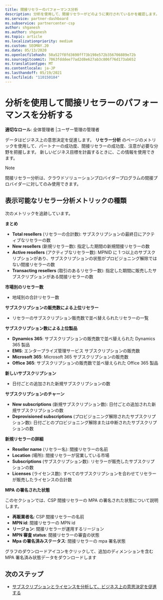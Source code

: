 ```yaml
---
title: 間接リセラーのパフォーマンス分析
description: 分析を使用して、間接リセラーがどのように実行されているかを確認します。成功と領域の両方で、さらに注意が必要になる場合があります。
ms.service: partner-dashboard
ms.subservice: partnercenter-csp
author: shganesh
ms.author: shganesh
ms.topic: article
ms.localizationpriority: medium
ms.custom: SEOMAY.20
ms.date: 05/13/2020
ms.openlocfilehash: 50a527f8fd3690ff73b198e572b356706889e72b
ms.sourcegitcommit: 7063fdddee77ad2d8e627ab3c806f76d173ab652
ms.translationtype: MT
ms.contentlocale: ja-JP
ms.lasthandoff: 05/19/2021
ms.locfileid: "110150184"
---
```

# <a name="use-analytics-to-analyze-the-performance-of-your-indirect-resellers"></a>分析を使用して間接リセラーのパフォーマンスを分析する

**適切なロール**: 全体管理者 |ユーザー管理の管理者


データはビジネス上の意思決定を促進します。 **リセラー分析** のページのメトリックを使用して、パートナーの成功度、間接リセラーの成功度、注意が必要な分野を把握します。 新しいビジネス目標を計画するときに、この情報を使用できます。

> [!NOTE]
> 間接リセラー分析は、クラウドソリューションプロバイダープログラムの間接プロバイダーに対してのみ使用できます。

## <a name="types-of-reseller-analytics-metrics-you-can-view"></a>表示可能なリセラー分析メトリックの種類

次のメトリックを追跡しています。

**まとめ**  
 - **Total resellers** (リセラーの合計数): サブスクリプションの最終日にアクティブなリセラーの数  
 - **New resellers** (新規リセラー数): 指定した期間の新規間接リセラーの数  
 - **Active resellers** (アクティブなリセラー数): MPNID に 1 つ以上のサブスクリプションがあり、サブスクリプションの状態がプロビジョニング解除ではない間接リセラーの数  
 - **Transacting resellers** (取引のあるリセラー数): 指定した期間に販売したサブスクリプションがある間接リセラーの数  

**市場別のリセラー数**  
 - 地域別の合計リセラー数  

**サブスクリプションの販売数による上位リセラー**
 - リセラーのサブスクリプション販売数で並べ替えられたリセラーの一覧  

**サブスクリプション数による上位製品**  
 - **Dynamics 365**: サブスクリプションの販売数で並べ替えられた Dynamics 365 製品  
 - **EMS**: エンタープライズ管理サービス サブスクリプションの販売数  
 - **Microsoft 365**: Microsoft 365 サブスクリプションの販売数  
 - **Office 365**: サブスクリプションの販売数で並べ替えられた Office 365 製品  

**新しいサブスクリプション**  
 - 日付ごとの追加された新規サブスクリプションの数  

**サブスクリプションのチャーン**  
 - **New subscriptions** (新規サブスクリプション数): 日付ごとの追加された新規サブスクリプションの数  
 - **Deprovisioned subscriptions** (プロビジョニング解除されたサブスクリプション数): 日付ごとのプロビジョニング解除または中断されたサブスクリプションの数  

**新規リセラーの詳細**  
 - **Reseller name** (リセラー名): 間接リセラーの名前  
 - **Location** (場所): 間接リセラーが営業している市場  
 - **Subscriptions** (サブスクリプション数): リセラーが販売したサブスクリプションの数  
 - **Licenses** (ライセンス数): すべてのサブスクリプションを合わせてリセラーが販売したライセンスの合計数  

**MPA の署名された状態**

このセクションでは、CSP 間接リセラーの MPA の署名された状態について説明します。

 - **再販業者名**: CSP 間接リセラーの名前
 - **MPN id**: 間接リセラーの MPN id
 - **リージョン**: 間接リセラーが運用するリージョン
 - **MPN 審査 status**: 間接リセラーの審査の状態
 - **Mpa の署名済みステータス**: 間接リセラーの mpa 署名状態

グラフのダウンロードアイコンをクリックして、追加のディメンションを含む MPA 署名済み状態データをダウンロードします
  
## <a name="next-steps"></a>次のステップ

- [サブスクリプションとライセンスを分析して、ビジネス上の意思決定を促進する](analyze-subscriptions-licenses.md)
